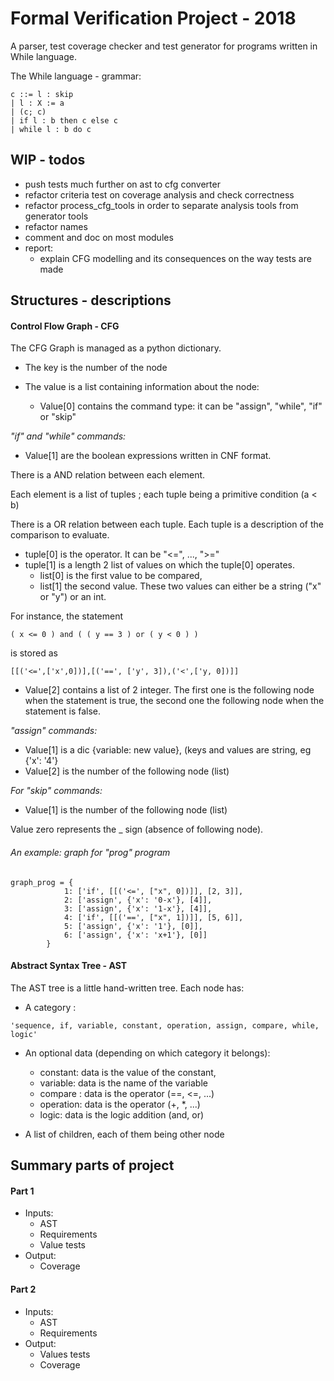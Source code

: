 # Formal Verification Project - 2018

A parser, test coverage checker and test generator for programs written in While language. 

The While language - grammar:

```
c ::= l : skip
| l : X := a
| (c; c)
| if l : b then c else c
| while l : b do c
```


## WIP - todos
- push tests much further on ast to cfg converter
- refactor criteria test on coverage analysis and check correctness
- refactor process_cfg_tools in order to separate analysis tools from generator tools
- refactor names
- comment and doc on most modules
- report:
    - explain CFG modelling and its consequences on the way tests are made

    
## Structures - descriptions

#### Control Flow Graph - CFG

The CFG Graph is managed as a python dictionary.
- The key is the number of the node
- The value is a list containing information about the node:

    - Value[0] contains the command type: it can be "assign", "while", "if" or "skip"
    
   
*"if" and "while" commands:*
- Value[1] are the boolean expressions written in CNF format.

There is a AND relation between each element.

Each element is a list of tuples ; each tuple being a primitive condition (a < b)

There is a OR relation between each tuple. Each tuple is a description of the comparison to evaluate.
- tuple[0] is the operator. It can be "<=", ..., ">="
- tuple[1] is a length 2 list of values on which the tuple[0] operates.
    - list[0] is the first value to be compared,
    - list[1] the second value. These two values can either be a string ("x" or "y") or an int.

For instance, the statement 

```( x <= 0 ) and ( ( y == 3 ) or ( y < 0 ) )```
 
is stored as

```[[('<=',['x',0])],[('==', ['y', 3]),('<',['y, 0])]]```

- Value[2] contains a list of 2 integer. The first one is the following node when the statement is true, the second one the following node when the statement is false.

*"assign" commands:*
- Value[1] is a dic {variable: new value}, (keys and values are string, eg {'x': '4'}
- Value[2] is the number of the following node (list)

*For "skip" commands:*
- Value[1] is the number of the following node (list)

Value zero represents the _ sign (absence of following node).

###### An example: graph for "prog" program
```
graph_prog = {
            1: ['if', [[('<=', ["x", 0])]], [2, 3]],
            2: ['assign', {'x': '0-x'}, [4]],
            3: ['assign', {'x': '1-x'}, [4]],
            4: ['if', [[('==', ["x", 1])]], [5, 6]],
            5: ['assign', {'x': '1'}, [0]],
            6: ['assign', {'x': 'x+1'}, [0]]
        }
```

#### Abstract Syntax Tree - AST

The AST tree is a little hand-written tree. Each node has:
- A category :

```'sequence, if, variable, constant, operation, assign, compare, while, logic'```
- An optional data (depending on which category it belongs):
    - constant: data is the value of the constant,
    - variable: data is the name of the variable
    - compare : data is the operator (==, <=, ...)
    - operation: data is the operator (+, *, ...)
    - logic: data is the logic addition (and, or)
    
- A list of children, each of them being other node

## Summary parts of project
#### Part 1
- Inputs:
    - AST
    - Requirements
    - Value tests
- Output:
    - Coverage

#### Part 2
- Inputs:
    - AST
    - Requirements
- Output:
    - Values tests
    - Coverage
